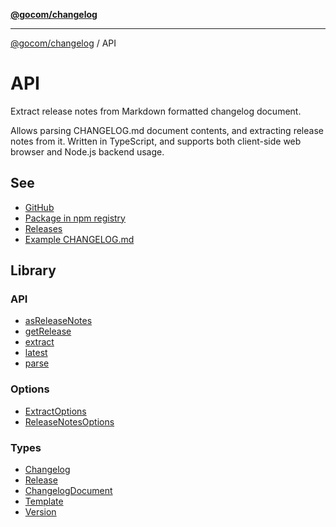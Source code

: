 [**@gocom/changelog**](../README.md)

***

[@gocom/changelog](../README.md) / API

# API

Extract release notes from Markdown formatted changelog document.

Allows parsing CHANGELOG.md document contents, and extracting release notes from it.
Written in TypeScript, and supports both client-side web browser and Node.js backend usage.

## See

 - [GitHub](https://github.com/gocom/changelog)
 - [Package in npm registry](https://www.npmjs.com/package/@gocom/changelog)
 - [Releases](https://github.com/gocom/changelog/releases)
 - [Example CHANGELOG.md](https://github.com/gocom/changelog/blob/main/CHANGELOG.md?plain=1)

## Library

### API

- [asReleaseNotes](../API/API.asReleaseNotes.md)
- [getRelease](../API/API.getRelease.md)
- [extract](../API/API.extract.md)
- [latest](../API/API.latest.md)
- [parse](../API/API.parse.md)

### Options

- [ExtractOptions](../Options/API.ExtractOptions.md)
- [ReleaseNotesOptions](../Options/API.ReleaseNotesOptions.md)

### Types

- [Changelog](../Types/API.Changelog.md)
- [Release](../Types/API.Release.md)
- [ChangelogDocument](../Types/API.ChangelogDocument.md)
- [Template](../Types/API.Template.md)
- [Version](../Types/API.Version.md)
